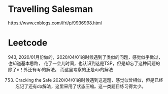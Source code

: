 # Travelling Salesman

https://www.cnblogs.com/lfri/p/9936998.html

# Leetcode 
943, 2020/01月份做的，2020/04/01的时候遇到了类似的问题，感觉似乎做过，也知道基本思路，
花了一会儿时间，也认识到这是TSP，但是却忘了这种问题的除了n！外还有dp的解法。 而这里考察的正是dp的解法

753. Cracking the Safe
2020/04/01的时候遇到这道题，感觉似曾相似，但是已经忘记了还有dp解法，这里采用了状态压缩。这一类题目练习得太少。
